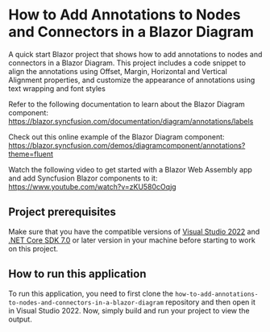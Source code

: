 # How to Add Annotations to Nodes and Connectors in a Blazor Diagram

A quick start Blazor project that shows how to add annotations to nodes and connectors in a Blazor Diagram. This project includes a code snippet to align the annotations using Offset, Margin, Horizontal and Vertical Alignment properties, and customize the appearance of annotations using text wrapping and font styles
 
Refer to the following documentation to learn about the Blazor Diagram component: 
https://blazor.syncfusion.com/documentation/diagram/annotations/labels

Check out this online example of the Blazor Diagram component:
https://blazor.syncfusion.com/demos/diagramcomponent/annotations?theme=fluent

Watch the following video to get started with a Blazor Web Assembly app and add Syncfusion Blazor components to it:
https://www.youtube.com/watch?v=zKU580cOqjg

## Project prerequisites
Make sure that you have the compatible versions of [Visual Studio 2022](https://visualstudio.microsoft.com/downloads/ ) and [.NET Core SDK 7.0](https://dotnet.microsoft.com/en-us/download/dotnet/7.0) or later version in your machine before starting to work on this project.

## How to run this application
To run this application, you need to first clone the `how-to-add-annotations-to-nodes-and-connectors-in-a-blazor-diagram` repository and then open it in Visual Studio 2022. Now, simply build and run your project to view the output.
